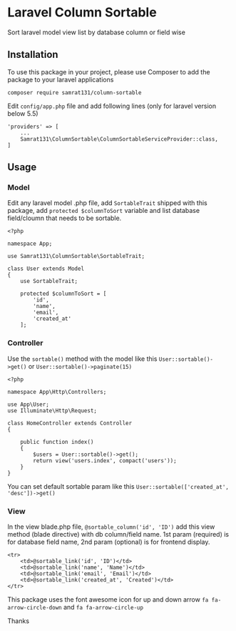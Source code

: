 
# Laravel Column Sortable

Sort laravel model view list by database column or field wise

## Installation

To use this package in your project, please use Composer to add the package to your laravel applications

```
composer require samrat131/column-sortable
```

Edit `config/app.php` file and add following lines (only for laravel version below 5.5)

```
'providers' => [
	...
	Samrat131\ColumnSortable\ColumnSortableServiceProvider::class,
]
```

## Usage

### Model

Edit any laravel model .php file, add `SortableTrait` shipped with this package,
add `protected $columnToSort` variable and list database field/cloumn that needs to be sortable.

```
<?php

namespace App;

use Samrat131\ColumnSortable\SortableTrait;

class User extends Model
{
    use SortableTrait;

    protected $columnToSort = [
        'id',
        'name',
        'email',
        'created_at'
    ];

```

### Controller

Use the `sortable()` method with the model like this `User::sortable()->get()` or `User::sortable()->paginate(15)`

```
<?php

namespace App\Http\Controllers;

use App\User;
use Illuminate\Http\Request;

class HomeController extends Controller
{

    public function index()
    {
        $users = User::sortable()->get();
        return view('users.index', compact('users'));
    }
}
```
You can set default sortable param like this `User::sortable(['created_at', 'desc'])->get()`

### View

In the view blade.php file, `@sortable_column('id', 'ID')` add this view method (blade directive) with db column/field name. 1st param (required) is for database field name, 2nd param (optional) is for frontend display.

```
<tr>
    <td>@sortable_link('id', 'ID')</td>
    <td>@sortable_link('name', 'Name')</td>
    <td>@sortable_link('email', 'Email')</td>
    <td>@sortable_link('created_at', 'Created')</td>
</tr>
```

This package uses the font awesome icon for up and down arrow `fa fa-arrow-circle-down` and `fa fa-arrow-circle-up`

Thanks
